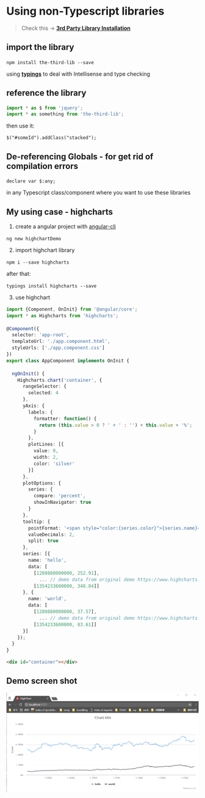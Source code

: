 # Using non-Typescript libraries

> Check this -> **[3rd Party Library Installation](https://github.com/angular/angular-cli/wiki/stories-third-party-lib)**

## import the library

`npm install the-third-lib --save`

using **[typings](https://github.com/typings/typings)** to deal with Intellisense and type checking

## reference the library

```js
import * as $ from 'jquery';
import * as something from 'the-third-lib';
```

then use it: 

```
$("#someId").addClass("stacked");
```

## De-referencing Globals - for get rid of compilation errors

`declare var $:any;`

in any Typescript class/component where you want to use these libraries

## My using case - highcharts

1. create a angular project with [angular-cli](https://github.com/angular/angular-cli)

`ng new highchartDemo`

2. import highchart library

`npm i --save highcharts`

after that:

`typings install highcharts --save`

3. use highchart

```typescript
import {Component, OnInit} from '@angular/core';
import * as Highcharts from 'highcharts';

@Component({
  selector: 'app-root',
  templateUrl: './app.component.html',
  styleUrls: ['./app.component.css']
})
export class AppComponent implements OnInit {

  ngOnInit() {
    Highcharts.chart('container', {
      rangeSelector: {
        selected: 4
      },
      yAxis: {
        labels: {
          formatter: function() {
            return (this.value > 0 ? ' + ' : '') + this.value + '%';
          }
        },
        plotLines: [{
          value: 0,
          width: 2,
          color: 'silver'
        }]
      },
      plotOptions: {
        series: {
          compare: 'percent',
          showInNavigator: true
        }
      },
      tooltip: {
        pointFormat: '<span style="color:{series.color}">{series.name}</span>: <b>{point.y}</b> ({point.change}%)<br/>',
        valueDecimals: 2,
        split: true
      },
      series: [{
        name: 'hello',
        data: [
          [1280880000000, 252.91],
            ... // demo data from original demo https://www.highcharts.com/stock/demo/compare
          [1354233600000, 348.84]]
      }, {
        name: 'world',
        data: [
          [1280880000000, 37.57],
            ... // demo data from original demo https://www.highcharts.com/stock/demo/compare
          [1354233600000, 83.61]]
      }]
    });
  }
}
```

```html
<div id="container"></div>
```

## Demo screen shot

![Demo result](./demo-result.PNG)
